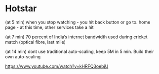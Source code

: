 
# Hotstar

(at 5 min)
when you stop watching - you hit back button or go to. home page - at this time, other services take a hit

(at 7 min) 
70 percent of India’s internet bandwidth used during cricket match (optical fibre, last mile)

(at 14 min) 
dont use traditional auto-scaling, keep 5M in 5 min. Build their own auto-scaling

https://www.youtube.com/watch?v=kHRFQ3oebjU
